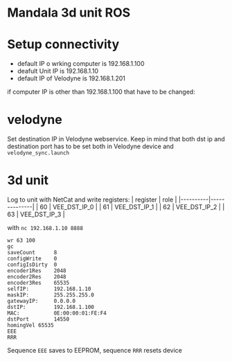 # Mandala 3d unit ROS

# Setup connectivity

 - default IP o wrking computer is 192.168.1.100
 - deafult Unit IP is 192.168.1.10
 - default IP of Velodyne is 192.168.1.201

 if computer IP is other than 192.168.1.100 that have to be changed:

# velodyne

Set destination IP in Velodyne webservice. Keep in mind that both dst ip and destination port has to be set both in Velodyne device and `velodyne_sync.launch`

# 3d unit

Log to unit with NetCat and write registers:
| register | role         |
|----------|--------------|
| 60       | VEE_DST_IP_0 |
| 61       | VEE_DST_IP_1 |
| 62       | VEE_DST_IP_2 |
| 63       | VEE_DST_IP_3 |


with `nc 192.168.1.10 8888`
```
wr 63 100
gc   
saveCount      8
configWrite    0
configIsDirty  0
encoder1Res    2048
encoder2Res    2048
encoder3Res    65535
selfIP:        192.168.1.10
maskIP:        255.255.255.0
gatewayIP:     0.0.0.0
dstIP:         192.168.1.100
MAC:           0E:00:00:01:FE:F4
dstPort        14550
homingVel 65535
EEE
RRR
```
Sequence `EEE` saves to EEPROM, sequence `RRR` resets device
